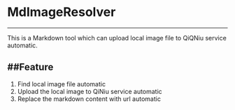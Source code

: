 # MdImageResolver
---
This is a Markdown tool which can upload local image file to QiQNiu service automatic.

##Feature
---

1. Find local image file automatic
2. Upload the local image to QiNiu service automatic
3. Replace the markdown content with url automatic

